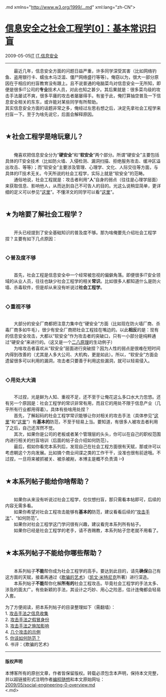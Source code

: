 <!DOCTYPE.md>
.md xmlns="http://www.w3.org/1999/...md" xml:lang="zh-CN">
<head>
<meta http-equiv="Content-Type" content="text.md; charset=utf-8" />
<meta name="generator" content="Python script by program.think@gmail.com" />
<meta name="provider" content="program-think.blogspot.com" />
<link type="text/css" rel="stylesheet" href="../../css/program-think.css" />
<title>信息安全之社会工程学[0]：基本常识扫盲 - 编程随想的博客</title>
</head>
<body>
<div id="main" style="width:100%;">
<h1><a href="../../index.md" title="回到首页">信息安全之社会工程学[0]：基本常识扫盲</a></h1>
<div class="post-info"><span class="date-header">2009-05-05</span><a href="../../tags/IT.md" class="tag">IT</a> <a href="../../tags/IT.E4BFA1E681AFE5AE89E585A8.md" class="tag">IT.信息安全</a> </div>
<hr>
<div class="post">
&#12288;&#12288;最近几年，信息安全方面的问题日益严重，许多同学深受其害（比如网络钓鱼、盗用银行卡、蠕虫木马泛滥、僵尸网络盛行等等）。俺窃以为，很大一部分原因在于相应的扫盲教育没有跟上。且不说普通的电脑菜鸟对信息安全一无所知，即便是很多IT公司的<b>专业</b>技术人员，对此也知之甚少。其后果就是：很多菜鸟级的攻击手法屡试不爽，很多平庸的攻击者屡屡得手。有鉴于此，俺打算抽空普及一下信息安全相关的东东，或许能对某些同学有所帮助。<!--program-think--><br />其实信息安全方面的话题非常之多，俺经过左思右想之后，决定先拿社会工程学来扫盲一下。至于为啥先说它，后面会解释原因。<br /><br /><h2>★社会工程学是啥玩意儿？</h2><br />&#12288;&#12288;俺喜欢把信息安全分为“<b>硬安全</b>”和“<b>软安全</b>”两个部分。所谓“硬安全”主要包括具体的IT安全技术（比如防火墙、入侵检测、漏洞扫描、拒绝服务攻击、缓冲区溢出攻击、等等）；而“软安全”主要涉及管理、心理学、文化、人际交往等方面，与具体的IT技术无关。今天所说的社会工程学，实际上就是“软安全”的范畴。<br />&#12288;&#12288;通俗地说，社会工程就是：攻击者利用“<b>人</b>”自身的弱点（往往是心理学层面）来获取信息、影响他人，从而达到自己不可告人的目的。光这么说稍显简单，更详细的定义可以参见“<a href="http://en.wikipedia.org/wiki/Social_engineering_%28security%29" target="_blank" rel="nofollow">这里</a>”。不懂洋文的同学可以看“<a href="http://baike.baidu.com/view/118411.htm" target="_blank" rel="nofollow">这里</a>”。<br /><br /><h2>★为啥要了解社会工程学？</h2><br />&#12288;&#12288;开头已经提到了安全基础知识的普及度不够。那为啥俺要先介绍社会工程学捏？主要有如下几点原因：<br /><br /><h3>◇普及度不够</h3><br />&#12288;&#12288;首先，社会工程是信息安全中一个经常被忽视的偏僻角落。即便很多IT安全领域的从业人员，往往也缺少社会工程学的相关<b>常识</b>。比如很多人都知道什么是防火墙、杀毒软件，但是却从来没有听说过<b>社会工程学</b>。<br /><br /><h3>◇重视不够</h3><br />&#12288;&#12288;大部分的安全厂商都把注意力集中在“硬安全”方面（比如现在防火墙厂商、杀毒厂商多如牛毛），很少有安全厂商把社会工程挂在嘴边的。以此<b>相反</b>的是：现有的信息安全攻击，大都以“软安全”作为攻击者的突破口，只有一小部分是纯粹通过“硬安全”来进行的。（这又是一个<a href="../../2009/02/80-20-principle-0-overview.md" target="_blank">二八原理</a>的生动例子）<br />&#12288;&#12288;为啥攻击者喜欢从“软安全”层面进行突破捏？因为人性的弱点是很难在短时间内得到改善的（尤其是人多大公司、大机构，更是如此）。所以，“软安全”方面会遗留很多可以利用的漏洞，攻击者只要善于利用这些漏洞，就可以轻易侵入。<br /><br /><h3>◇用处大大滴</h3><br />&#12288;&#12288;不过捏，光是鲜为人知、重视不足，还不至于让俺花这么多口水大力忽悠。还有另一个原因是：社会工程学的常识非常有用，而且它的用处不限于信息产业（几乎所有行业都用得着）。具体有些啥用处捏？<br />&#12288;&#12288;首先，了解起码的社会工程学常识能够让你对相关的攻击手法（具体参见“<a href="../../2009/05/social-engineering-1-gather-information.md">这里</a>”和“<a href="../../2009/05/social-engineering-2-pretend.md">这里</a>”）有<b>基本的</b>防范，不至于轻易上当。要知道，有很多人被攻击者利用了之后，自己还浑然不觉。<br />&#12288;&#12288;其次，如果你是公司的老板或者某个管理层的头头，你可以在自己的职权范围内进行相关的扫盲培训（后面的帖子会介绍如何防范）。<br />&#12288;&#12288;最后，假如你看完本系列后，发现自己在社会工程方面很有天赋，那或许可以考虑朝这个方向发展。比如搞个商业间谍之类的工作干干，没准也很有前途哦。不过捏，一旦将来被抓被关、被杀被剐，本博主是概不负责滴 <b>:-)</b><br /><br /><h2>★本系列帖子能给你啥帮助？</h2><br />&#12288;&#12288;如果你从来没有听说过社会工程学，仅仅想扫盲，那只需看本帖即可，后续的内容无需多看。<br />&#12288;&#12288;如果你希望对社会工程攻击能够有<b>基本的</b>防范，建议看看后续的“<a href="../../2009/05/social-engineering-1-gather-information.md">攻击手法</a>”、“如何防范”。<br />&#12288;&#12288;如果你对社会工程学这门学问很有兴趣，建议看完本系列所有帖子。<br />&#12288;&#12288;如果你已经是社会工程学的老手，请不吝赐教，本系列帖子您老就不用看了。<br /><br /><h2>★本系列帖子不能给你哪些帮助？</h2><br />&#12288;&#12288;本系列帖子<b>不能</b>帮你成为社会工程学的高手。要达到此目的，请先<b>确保</b>自己有这方面的天赋，接着再通过《<a href="http://en.wikipedia.org/wiki/The_Art_of_Deception" target="_blank" rel="nofollow">欺骗的艺术</a>》（<a href="http://en.wikipedia.org/wiki/Kevin_Mitnick" target="_blank" rel="nofollow">凯文·米特尼克</a>所著）进行深造。<br />&#12288;&#12288;本系列帖子<b>不能</b>帮你化解<b>所有的</b>社会工程攻击。毕竟社会工程学的手法太多、涉及的面太广。有些新颖的手法，其设计之巧妙、用心之险恶，估计连俺都会轻易入套。<br /><a target="_blank" name="index"> </a><br />为了方便阅读，把本系列帖子的目录整理如下（需翻墙）：<br />1. <a href="../../2009/05/social-engineering-1-gather-information.md">攻击手法之信息收集</a><br />2. <a href="../../2009/05/social-engineering-2-pretend.md">攻击手法之假冒身份</a><br />3. <a href="../../2009/05/social-engineering-3-influence.md">攻击手法之施加影响</a><br />4. <a href="../../2009/06/social-engineering-4-example.md">几个攻击的示例</a><br />5. <a href="../../2009/07/social-engineering-5-defend.md">你该如何防范？</a><br />6. 书评：《欺骗的艺术》<div class="blogger-post-footer">
</div>
<hr>
<div class="copyright">
<h4>版权声明</h4>
本博客所有的原创文章，作者皆保留版权。转载必须包含本声明，保持本文完整，并以超链接形式注明作者<a href="mailto:program.think@gmail.com">编程随想</a>和本文原始网址：<br>
<a href="2009/05/social-engineering-0-overview.md">2009/05/social-engineering-0-overview.md</a>
</div>
</div>
</body>
<.md>
